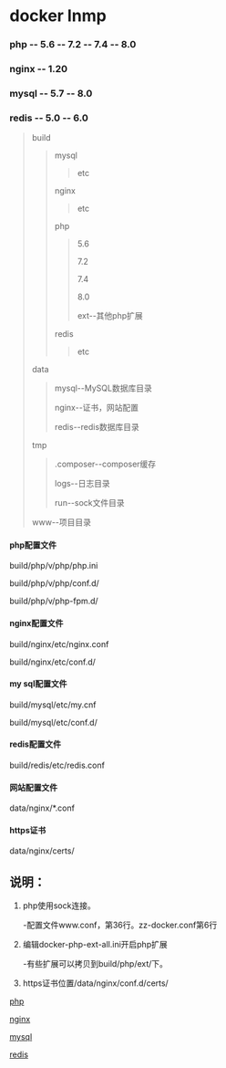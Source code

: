 # docker lnmp

### php      -- 5.6 -- 7.2 -- 7.4 -- 8.0
### nginx    -- 1.20
### mysql    -- 5.7 -- 8.0
### redis    -- 5.0 -- 6.0

>build
>
>>mysql
>>>etc
>>
>>nginx
>>>etc
>>
>>php
>>>5.6
>>>
>>>7.2
>>>
>>>7.4
>>>
>>>8.0
>>>
>>>ext--其他php扩展
>>
>>redis
>>>etc
>>
>data
>>mysql--MySQL数据库目录
>>
>>nginx--证书，网站配置
>>
>>redis--redis数据库目录
>
>tmp
>>.composer--composer缓存
>>
>>logs--日志目录
>>
>>run--sock文件目录
>
>www--项目目录

#### php配置文件
build/php/v/php/php.ini

build/php/v/php/conf.d/

build/php/v/php-fpm.d/

#### nginx配置文件
build/nginx/etc/nginx.conf

build/nginx/etc/conf.d/

#### my sql配置文件
build/mysql/etc/my.cnf

build/mysql/etc/conf.d/

#### redis配置文件
build/redis/etc/redis.conf

#### 网站配置文件
data/nginx/*.conf

#### https证书
data/nginx/certs/

## 说明：

1. php使用sock连接。
   
    -配置文件www.conf，第36行。zz-docker.conf第6行
2. 编辑docker-php-ext-all.ini开启php扩展
   
    -有些扩展可以拷贝到build/php/ext/下。
3. https证书位置/data/nginx/conf.d/certs/

[php](https://hub.docker.com/_/php)

[nginx](https://hub.docker.com/_/nginx)

[mysql](https://hub.docker.com/_/mysql)

[redis](https://hub.docker.com/_/redis)